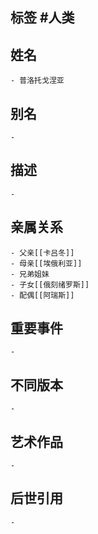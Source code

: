 ## 标签  #人类
## 姓名
	- 普洛托戈涅亚
## 别名
	-
## 描述
	-
## 亲属关系
	- 父亲[[卡吕冬]]
	- 母亲[[埃俄利亚]]
	- 兄弟姐妹
	- 子女[[俄刻绪罗斯]]
	- 配偶[[阿瑞斯]]
## 重要事件
	-
## 不同版本
	-
## 艺术作品
	-
## 后世引用
	-
